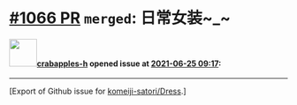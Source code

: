 # [\#1066 PR](https://github.com/komeiji-satori/Dress/pull/1066) `merged`: 日常女装~_~

#### <img src="https://avatars.githubusercontent.com/u/45219503?u=2b36a866dd5038faa23d37c189c9bbc7c13b561b&v=4" width="50">[crabapples-h](https://github.com/crabapples-h) opened issue at [2021-06-25 09:17](https://github.com/komeiji-satori/Dress/pull/1066):






-------------------------------------------------------------------------------



[Export of Github issue for [komeiji-satori/Dress](https://github.com/komeiji-satori/Dress).]
